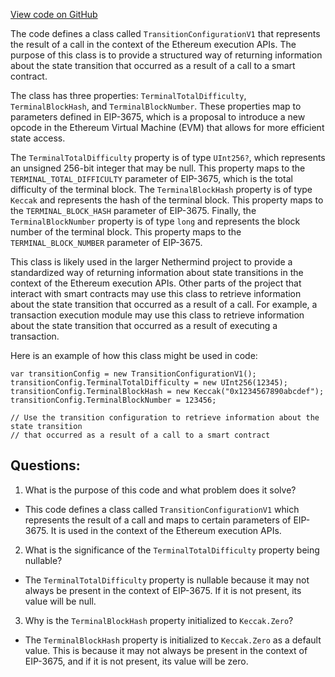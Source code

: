 [View code on GitHub](https://github.com/nethermindeth/nethermind/Nethermind.Merge.Plugin/Data/TransitionConfigurationV1.cs)

The code defines a class called `TransitionConfigurationV1` that represents the result of a call in the context of the Ethereum execution APIs. The purpose of this class is to provide a structured way of returning information about the state transition that occurred as a result of a call to a smart contract. 

The class has three properties: `TerminalTotalDifficulty`, `TerminalBlockHash`, and `TerminalBlockNumber`. These properties map to parameters defined in EIP-3675, which is a proposal to introduce a new opcode in the Ethereum Virtual Machine (EVM) that allows for more efficient state access. 

The `TerminalTotalDifficulty` property is of type `UInt256?`, which represents an unsigned 256-bit integer that may be null. This property maps to the `TERMINAL_TOTAL_DIFFICULTY` parameter of EIP-3675, which is the total difficulty of the terminal block. The `TerminalBlockHash` property is of type `Keccak` and represents the hash of the terminal block. This property maps to the `TERMINAL_BLOCK_HASH` parameter of EIP-3675. Finally, the `TerminalBlockNumber` property is of type `long` and represents the block number of the terminal block. This property maps to the `TERMINAL_BLOCK_NUMBER` parameter of EIP-3675.

This class is likely used in the larger Nethermind project to provide a standardized way of returning information about state transitions in the context of the Ethereum execution APIs. Other parts of the project that interact with smart contracts may use this class to retrieve information about the state transition that occurred as a result of a call. For example, a transaction execution module may use this class to retrieve information about the state transition that occurred as a result of executing a transaction. 

Here is an example of how this class might be used in code:

```
var transitionConfig = new TransitionConfigurationV1();
transitionConfig.TerminalTotalDifficulty = new UInt256(12345);
transitionConfig.TerminalBlockHash = new Keccak("0x1234567890abcdef");
transitionConfig.TerminalBlockNumber = 123456;

// Use the transition configuration to retrieve information about the state transition
// that occurred as a result of a call to a smart contract
```
## Questions: 
 1. What is the purpose of this code and what problem does it solve?
- This code defines a class called `TransitionConfigurationV1` which represents the result of a call and maps to certain parameters of EIP-3675. It is used in the context of the Ethereum execution APIs.

2. What is the significance of the `TerminalTotalDifficulty` property being nullable?
- The `TerminalTotalDifficulty` property is nullable because it may not always be present in the context of EIP-3675. If it is not present, its value will be null.

3. Why is the `TerminalBlockHash` property initialized to `Keccak.Zero`?
- The `TerminalBlockHash` property is initialized to `Keccak.Zero` as a default value. This is because it may not always be present in the context of EIP-3675, and if it is not present, its value will be zero.